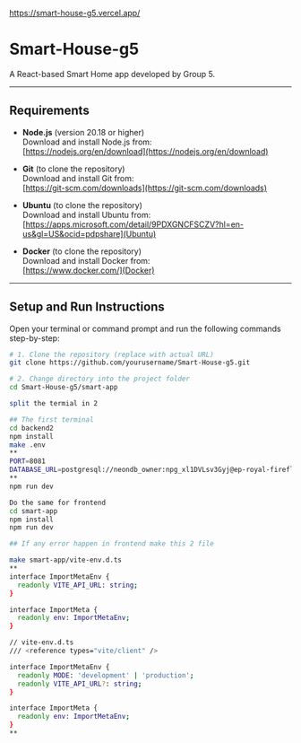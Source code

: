 https://smart-house-g5.vercel.app/
# Smart-House-g5

A React-based Smart Home app developed by Group 5.

---

## Requirements

- **Node.js** (version 20.18 or higher)  
  Download and install Node.js from:  
  [https://nodejs.org/en/download](https://nodejs.org/en/download)

- **Git** (to clone the repository)  
  Download and install Git from:  
  [https://git-scm.com/downloads](https://git-scm.com/downloads)

- **Ubuntu** (to clone the repository)  
  Download and install Ubuntu from:  
  [https://apps.microsoft.com/detail/9PDXGNCFSCZV?hl=en-us&gl=US&ocid=pdpshare](Ubuntu)

- **Docker** (to clone the repository)  
  Download and install Docker from:  
  [https://www.docker.com/](Docker)
---

## Setup and Run Instructions

Open your terminal or command prompt and run the following commands step-by-step:

```bash
# 1. Clone the repository (replace with actual URL)
git clone https://github.com/yourusername/Smart-House-g5.git

# 2. Change directory into the project folder
cd Smart-House-g5/smart-app

split the termial in 2

## The first terminal
cd backend2
npm install
make .env
**
PORT=8081
DATABASE_URL=postgresql://neondb_owner:npg_xl1DVLsv3Gyj@ep-royal-firefly-a1q38ta4-pooler.ap-southeast-1.aws.neon.tech/neondb?sslmode=require&channel_binding=require
**
npm run dev

Do the same for frontend
cd smart-app
npm install
npm run dev

## If any error happen in frontend make this 2 file

make smart-app/vite-env.d.ts
**
interface ImportMetaEnv {
  readonly VITE_API_URL: string;
}

interface ImportMeta {
  readonly env: ImportMetaEnv;
}

// vite-env.d.ts
/// <reference types="vite/client" />

interface ImportMetaEnv {
  readonly MODE: 'development' | 'production';
  readonly VITE_API_URL?: string;
}

interface ImportMeta {
  readonly env: ImportMetaEnv;
}
**

